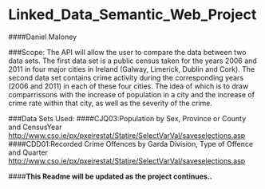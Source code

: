 # Linked_Data_Semantic_Web_Project

####Daniel Maloney

###Scope:
The API will allow the user to compare the data between two data sets. 
The first data set is a public census taken for the years 2006 and 2011 in four major cities 
in Ireland (Galway, Limerick, Dublin and Cork). The second data set contains crime activity during
the corresponding years (2006 and 2011) in each of these four cities. The idea of which is to
draw comparrissons with the increase of population in a city and the increase of crime rate within that city, 
as well as the severity of the crime.

###Data Sets Used:
####CJQ03:Population by Sex, Province or County and CensusYear
http://www.cso.ie/px/pxeirestat/Statire/SelectVarVal/saveselections.asp
####CDD01:Recorded Crime Offences by Garda Division, Type of Offence and Quarter
http://www.cso.ie/px/pxeirestat/Statire/SelectVarVal/saveselections.asp

####**This Readme will be updated as the project continues..**
#

